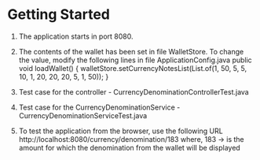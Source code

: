 # Getting Started

1. The application starts in port 8080.

2. The contents of the wallet has been set in file WalletStore. To change the value, modify the following lines in file
   ApplicationConfig.java public void loadWallet() { walletStore.setCurrencyNotesList(List.of(1, 50, 5, 5, 10, 1, 20,
   20, 20, 5, 1, 50)); }

3. Test case for the controller - CurrencyDenominationControllerTest.java

4. Test case for the CurrencyDenominationService - CurrencyDenominationServiceTest.java

5. To test the application from the browser, use the following URL
   http://localhost:8080/currency/denomination/183
   where, 183 -> is the amount for which the denomination from the wallet will be displayed



